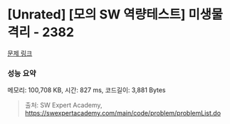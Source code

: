 # [Unrated] [모의 SW 역량테스트] 미생물 격리 - 2382 

[문제 링크](https://swexpertacademy.com/main/code/problem/problemDetail.do?contestProbId=AV597vbqAH0DFAVl) 

### 성능 요약

메모리: 100,708 KB, 시간: 827 ms, 코드길이: 3,881 Bytes



> 출처: SW Expert Academy, https://swexpertacademy.com/main/code/problem/problemList.do